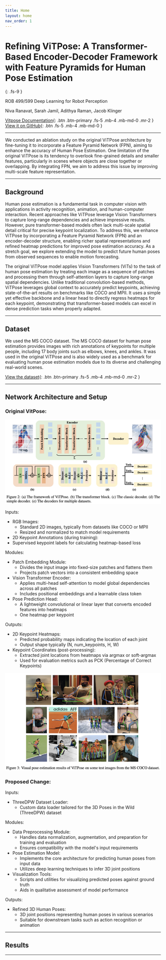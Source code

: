 ```yaml
---
title: Home
layout: home
nav_order: 1
---
```

# Refining ViTPose: A Transformer-Based Encoder-Decoder Framework with Feature Pyramids for Human Pose Estimation
{: .fs-9 }

ROB 499/599 Deep Learning for Robot Perception

Niva Ranavat, Sarah Jamil, Adithya Raman, Jacob Klinger

[Vitpose Documentation][vitpose]{: .btn .btn-primary .fs-5 .mb-4 .mb-md-0 .mr-2 }
[View it on GitHub][vitpose extension repo]{: .btn .fs-5 .mb-4 .mb-md-0 }

---
We conducted an ablation study on the original ViTPose architecture by fine-tuning it to incorporate a Feature Pyramid Network (FPN), aiming to enhance the accuracy of Human Pose Estimation. One limitation of the original ViTPose is its tendency to overlook fine-grained details and smaller features, particularly in scenes where objects are close together or overlapping. By integrating FPN, we aim to address this issue by improving multi-scale feature representation.

---
## Background

Human pose estimation is a fundamental task in computer vision with applications in activity recognition, animation, and human-computer interaction. Recent approaches like ViTPose leverage Vision Transformers to capture long-range dependencies and achieve impressive results. However, pure transformer-based models often lack multi-scale spatial detail critical for precise keypoint localization. To address this, we enhance ViTPose by incorporating a Feature Pyramid Network (FPN) and an encoder-decoder structure, enabling richer spatial representations and refined heatmap predictions for improved pose estimation accuracy. As a stretch goal, we explore extending the model to predict future human poses from observed sequences to enable motion forecasting.

The original ViTPose model applies Vision Transformers (ViTs) to the task of human pose estimation by treating each image as a sequence of patches and processing them through self-attention layers to capture long-range spatial dependencies. Unlike traditional convolution-based methods, ViTPose leverages global context to accurately predict keypoints, achieving state-of-the-art results on benchmarks like COCO and MPII. It uses a simple yet effective backbone and a linear head to directly regress heatmaps for each keypoint, demonstrating that transformer-based models can excel in dense prediction tasks when properly adapted.

--- 
## Dataset
We used the MS COCO dataset. The MS COCO dataset for human pose estimation provides images with rich annotations of keypoints for multiple people, including 17 body joints such as elbows, knees, and ankles. It was used in the original ViTPose and is also  widely used as a benchmark for evaluating human pose estimation models due to its diverse and challenging real-world scenes.

[View the dataset][coco dataset]{: .btn .btn-primary .fs-5 .mb-4 .mb-md-0 .mr-2 }

---
## Network Architecture and Setup

### Original VitPose:

![](1.jpg)

Inputs:
- RGB Images:
  - Standard 2D images, typically from datasets like COCO or MPII
  - Resized and normalized to match model requirements
-  2D Keypoint Annotations (during training):
  - Supervised keypoint labels for calculating heatmap-based loss

Modules:
- Patch Embedding Module:
  - Divides the input image into fixed-size patches and flattens them
  - Projects patch vectors into a consistent embedding space
- Vision Transformer Encoder:
  - Applies multi-head self-attention to model global dependencies across all patches
  - Includes positional embeddings and a learnable class token
- Pose Prediction Head:
  - A lightweight convolutional or linear layer that converts encoded features into heatmaps
  - One heatmap per keypoint

Outputs:
- 2D Keypoint Heatmaps:
  - Predicted probability maps indicating the location of each joint
  - Output shape typically (N, num_keypoints, H, W)
- Keypoint Coordinates (post-processing):
  - Extracted joint locations from heatmaps via argmax or soft-argmax
  - Used for evaluation metrics such as PCK (Percentage of Correct Keypoints)

![](2.jpg)

### Proposed Change:
Inputs:
- ThreeDPW Dataset Loader:
  - Custom data loader tailored for the 3D Poses in the Wild (ThreeDPW) dataset

Modules:
- Data Preprocessing Module:
  - Handles data normalization, augmentation, and preparation for training and evaluation
  - Ensures compatibility with the model's input requirements
- Pose Estimation Model:
  - Implements the core architecture for predicting human poses from input data
  - Utilizes deep learning techniques to infer 3D joint positions
- Visualization Tools:
  - Scripts and utilities for visualizing predicted poses against ground truth
  - Aids in qualitative assessment of model performance

Outputs:
- Refined 3D Human Poses:
  - 3D joint positions representing human poses in various scenarios
  - Suitable for downstream tasks such as action recognition or animation

---
## Results

---

[vitpose extension repo]: https://github.com/nranavat1/Refined_Human_Pose_Estimation
[vitpose]: https://arxiv.org/abs/2204.12484
[coco dataset]: https://cocodataset.org/#home
